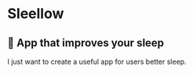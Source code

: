 # Sleellow

## 🌌 App that improves your sleep

I just want to create a useful app for users better sleep.
